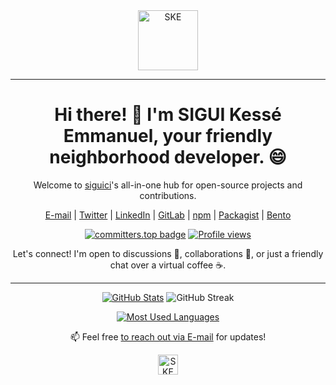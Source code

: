 <div align="center">
  <a href="https://ske.deno.dev" target="__blank" title="Sigui Kessé Emmanuel">
    <img src="https://github.com/siguici/art/blob/HEAD/images/ske.svg" alt="SKE" height="96"/>
  </a>

***

# Hi there! 👋 I'm SIGUI Kessé Emmanuel, your friendly neighborhood developer. 😄

Welcome to [siguici](https://github.com/siguici)'s all-in-one hub for open-source projects and contributions.

[E-mail](mailto:siguici@proton.me)
| [Twitter](https://x.com/intent/follow?screen_name=siguici)
| [LinkedIn](https://linkedin.com/in/siguici)
| [GitLab](https://gitlab.com/siguici)
| [npm](https://npmjs.org/~siguici)
| [Packagist](https://packagist.org/users/siguici)
| [Bento](https://bento.me/siguici)

[![committers.top badge](https://user-badge.committers.top/tunisia/siguici.svg)](https://user-badge.committers.top/tunisia/siguici)
[![Profile views](https://komarev.com/ghpvc/?username=siguici)](https://github.com/siguici)

Let's connect! I'm open to discussions 💬, collaborations 🤝,
or just a friendly chat over a virtual coffee ☕️.

***

[![GitHub Stats](https://github-readme-stats.vercel.app/api?username=siguici&count_private=true&show_icons=true&include_all_commits=true&theme=tokyonight)](https://github.com/siguici)
![GitHub Streak](https://github-readme-streak-stats.herokuapp.com/?user=siguici&card_width=default&theme=tokyonight)

[![Most Used Languages](https://github-readme-stats.vercel.app/api/top-langs/?username=siguici&hide_border=true&layout=donut-vertical&langs_count=10&theme=tokyonight)](https://github.com/siguici)

📫 Feel free [to reach out via E-mail](mailto:siguici@proton.me) for updates!

<a href="https://ske.deno.dev" target="__blank" title="Sigui Kessé Emmanuel">
    <img src="https://github.com/siguici/art/blob/HEAD/images/ske-armored.svg" alt="SKE" height="32"/>
</a>
</div>

<!--
- 🔭 I’m currently working on ...
- 🌱 I’m currently learning ...
- 👯 I’m looking to collaborate on ...
- 🤔 I’m looking for help with ...
- 💬 Ask me about ...
- 📫 How to reach me: ...
- 😄 Pronouns: ...
- ⚡ Fun fact: ...
-->
